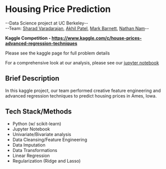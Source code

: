 # Housing Price Prediction

--Data Science project at UC Berkeley--  
--Team: [Sharad Varadarajan](https://www.linkedin.com/in/sharadv/), [Akhil Patel](https://www.linkedin.com/in/akhil-patel-b4431639/), [Mark Barnett](https://www.linkedin.com/in/barnettmark/), [Nathan Nam](https://www.linkedin.com/in/nathannam/)-- 

**Kaggle Competition - https://www.kaggle.com/c/house-prices-advanced-regression-techniques** 

Please see the kaggle page for full problem details

For a comprehensive look at our analysis, please see our [jupyter notebook](https://github.com/sharadv99/w207-Housing-Price-Prediction/blob/master/Housing_Price_Prediction.ipynb)

Brief Description
--------------
In this kaggle project, our team performed creative feature engineering and advanced regression techniques to predict housing prices in Ames, Iowa.


Tech Stack/Methods
---------------------------
- Python (w/ scikit-learn)
- Jupyter Notebook
- Univariate/Bivariate analysis
- Data Cleansing/Feature Engineering
- Data Imputation
- Data Transformations
- Linear Regression
- Regularization (Ridge and Lasso)

